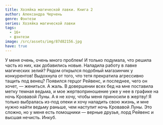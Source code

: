 ```yaml
---
title: Хозяйка магической лавки. Книга 2
author: Александра Черчень
genre: Фэнтези
series: Хозяйка магической лавки
tags:
  - 16+
  - фэнтези
image: /src/assets/img/87d82156.jpg
have: true
---
```

У меня очень, очень много проблем! И только подумала, что решила часть из них, как добавились новые. Наладила работу в лавке магических зелий? Рядом открылся подобный магазинчик у конкурентов! Выдохнула от того, что тетя прекратила агрессивно тащить под венец? Появился герцог Рейвенс, и последнее, чего он хочет, — жениться. А жаль. В довершении всех бед на мне поставила метку темная ведьма, и мое жертвоприношение уже у нее в графике на ночь Кровавой Луны. А я не хочу, чтобы меня приносили в жертву! Я только выбралась из-под опеки и хочу наладить свою жизнь, и мне нужно найти ведьму раньше, чем наступит ночь Кровавой Луны. Это сложно, но у меня есть помощники — верные друзья, лорд Рейвенс и высшая нечисть. Инкуб.
